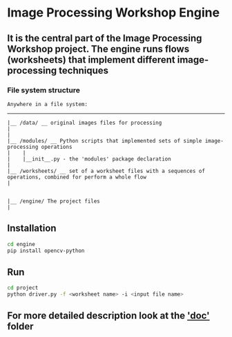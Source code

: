 # Image Processing Workshop Engine

## It is the central part of the Image Processing Workshop project. The engine runs flows (worksheets) that implement different image-processing techniques

### File system structure

    Anywhere in a file system:
_____
    |__ /data/ __ original images files for processing
    |
    |
    |__ /modules/ __ Python scripts that implemented sets of simple image-processing operations
    |    |
    |    |__init__.py - the 'modules' package declaration
    |   
    |__ /worksheets/ __ set of a worksheet files with a sequences of operations, combined for perform a whole flow 
    |   
    

    |__ /engine/ The project files
    |

## Installation

```bash
cd engine
pip install opencv-python
```

## Run

```bash
cd project
python driver.py -f <worksheet name> -i <input file name>
```

## For more detailed description look at the ['doc'](./doc/README.md) folder

